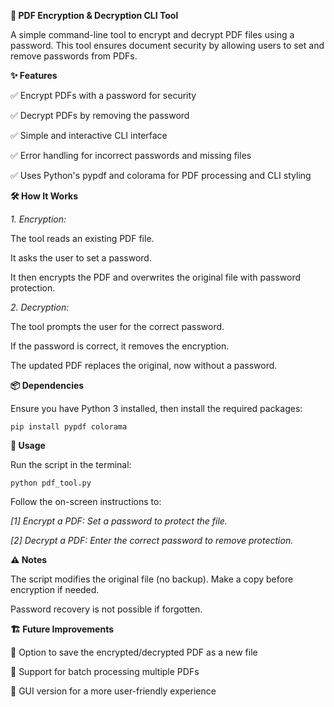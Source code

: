 

**🔐 PDF Encryption & Decryption CLI Tool**

A simple command-line tool to encrypt and decrypt PDF files using a password. This tool ensures document security by allowing users to set and remove passwords from PDFs.

**✨ Features**

✅ Encrypt PDFs with a password for security

✅ Decrypt PDFs by removing the password

✅ Simple and interactive CLI interface

✅ Error handling for incorrect passwords and missing files

✅ Uses Python's pypdf and colorama for PDF processing and CLI styling

**🛠️ How It Works**

*1. Encryption:*

The tool reads an existing PDF file.

It asks the user to set a password.

It then encrypts the PDF and overwrites the original file with password protection.




*2. Decryption:*

The tool prompts the user for the correct password.

If the password is correct, it removes the encryption.

The updated PDF replaces the original, now without a password.




**📦 Dependencies**

Ensure you have Python 3 installed, then install the required packages:

`pip install pypdf colorama`

**🚀 Usage**

Run the script in the terminal:

`python pdf_tool.py`

Follow the on-screen instructions to:

*[1] Encrypt a PDF: Set a password to protect the file.*


*[2] Decrypt a PDF: Enter the correct password to remove protection.*



**⚠️ Notes**

The script modifies the original file (no backup). Make a copy before encryption if needed.

Password recovery is not possible if forgotten.


**🏗️ Future Improvements**

🔹 Option to save the encrypted/decrypted PDF as a new file

🔹 Support for batch processing multiple PDFs

🔹 GUI version for a more user-friendly experience

